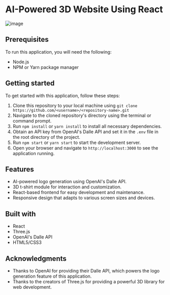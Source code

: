 # AI-Powered 3D Website Using React


![image](https://user-images.githubusercontent.com/64458111/229379904-831b98c8-3232-4d56-af1c-8fd223df8fd8.png)


## Prerequisites

To run this application, you will need the following:

- Node.js
- NPM or Yarn package manager

## Getting started

To get started with this application, follow these steps:

1. Clone this repository to your local machine using `git clone https://github.com/<username>/<repository-name>.git`
2. Navigate to the cloned repository's directory using the terminal or command prompt.
3. Run `npm install` or `yarn install` to install all necessary dependencies.
4. Obtain an API key from OpenAI's Dalle API and set it in the `.env` file in the root directory of the project.
5. Run `npm start` or `yarn start` to start the development server.
6. Open your browser and navigate to `http://localhost:3000` to see the application running.

## Features

- AI-powered logo generation using OpenAI's Dalle API.
- 3D t-shirt module for interaction and customization.
- React-based frontend for easy development and maintenance.
- Responsive design that adapts to various screen sizes and devices.

## Built with

- React
- Three.js
- OpenAI's Dalle API
- HTML5/CSS3


## Acknowledgments

- Thanks to OpenAI for providing their Dalle API, which powers the logo generation feature of this application.
- Thanks to the creators of Three.js for providing a powerful 3D library for web development.
